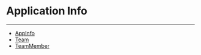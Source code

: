 # Application Info [](https://discordpy.readthedocs.io/en/v1.7.3/api.html#application-info)
****
- [AppInfo](discord/Application%20Info/AppInfo/AppInfo)
- [Team](discord/Application%20Info/Team/Team)
- [TeamMember](discord/Application%20Info/TeamMember/TeamMember)